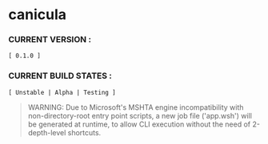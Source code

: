 # canicula

### CURRENT VERSION :     
    [ 0.1.0 ]

### CURRENT BUILD STATES : 
    [ Unstable | Alpha | Testing ]



> WARNING: Due to Microsoft's MSHTA engine incompatibility with non-directory-root entry point scripts, a new job file ('app.wsh') will be generated at runtime, to allow CLI execution without the need of 2-depth-level shortcuts.
